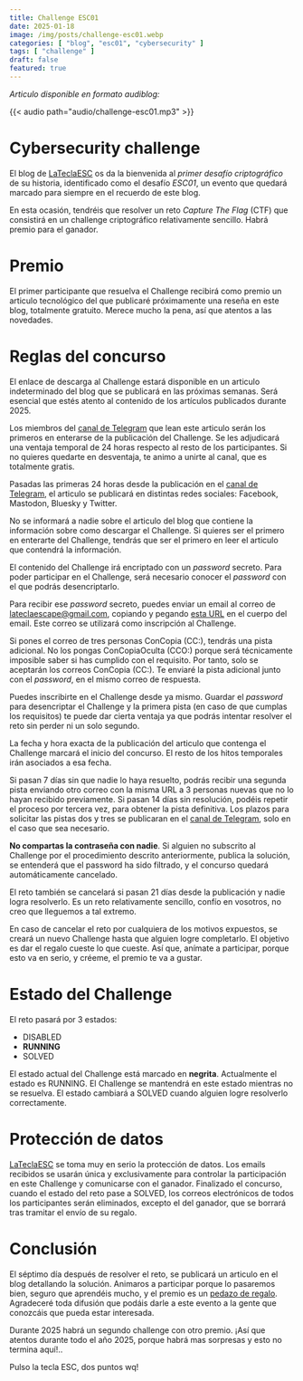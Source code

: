 ```yaml
---
title: Challenge ESC01
date: 2025-01-18
image: /img/posts/challenge-esc01.webp
categories: [ "blog", "esc01", "cybersecurity" ]
tags: [ "challenge" ]
draft: false
featured: true
---
```


*Articulo disponible en formato audiblog:*

{{< audio path="audio/challenge-esc01.mp3" >}}

# Cybersecurity challenge

El blog de [LaTeclaESC](htts://www.lateclaescape.com) os da la bienvenida al *primer desafío criptográfico* de su historia, identificado como el desafío *ESC01*, un evento que quedará marcado para siempre en el recuerdo de este blog.

En esta ocasión, tendréis que resolver un reto *Capture The Flag* (CTF) que consistirá en un challenge criptográfico relativamente sencillo. Habrá premio para el ganador.

# Premio

El primer participante que resuelva el Challenge recibirá como premio un articulo tecnológico del que publicaré próximamente una reseña en este blog, totalmente gratuito. Merece mucho la pena, así que atentos a las novedades.

# Reglas del concurso

El enlace de descarga al Challenge estará disponible en un articulo indeterminado del blog que se publicará en las próximas semanas. Será esencial que estés atento al contenido de los artículos publicados durante 2025.

Los miembros del [canal de Telegram](https://t.me/lateclaescape) que lean este articulo serán los primeros en enterarse de la publicación del Challenge. Se les adjudicará una ventaja temporal de 24 horas respecto al resto de los participantes. Si no quieres quedarte en desventaja, te animo a unirte al canal, que es totalmente gratis.

Pasadas las primeras 24 horas desde la publicación en el [canal de Telegram](https://t.me/lateclaescape), el articulo se publicará en distintas redes sociales: Facebook, Mastodon, Bluesky y Twitter.

No se informará a nadie sobre el articulo del blog que contiene la información sobre como descargar el Challenge. Si quieres ser el primero en enterarte del Challenge, tendrás que ser el primero en leer el articulo que contendrá la información.

El contenido del Challenge irá encriptado con un *password* secreto. Para poder participar en el Challenge, será necesario conocer el *password* con el que podrás desencriptarlo.

Para recibir ese *password* secreto, puedes enviar un email al correo de lateclaescape@gmail.com, copiando y pegando [esta URL](https://www.lateclaescape.com/post/2025/challenge-esc01/) en el cuerpo del email. Este correo se utilizará como inscripción al Challenge.

Si pones el correo de tres personas ConCopia (CC:), tendrás una pista adicional. No los pongas ConCopiaOculta (CCO:) porque será técnicamente imposible saber si has cumplido con el requisito. Por tanto, solo se aceptarán los correos ConCopia (CC:). Te enviaré la pista adicional junto con el *password*, en el mismo correo de respuesta.

Puedes inscribirte en el Challenge desde ya mismo. Guardar el *password* para desencriptar el Challenge y la primera pista (en caso de que cumplas los requisitos) te puede dar cierta ventaja ya que podrás intentar resolver el reto sin perder ni un solo segundo.

La fecha y hora exacta de la publicación del articulo que contenga el Challenge marcará el inicio del concurso. El resto de los hitos temporales irán asociados a esa fecha.

Si pasan 7 días sin que nadie lo haya resuelto, podrás recibir una segunda pista enviando otro correo con la misma URL a 3 personas nuevas que no lo hayan recibido previamente. Si pasan 14 días sin resolución, podéis repetir el proceso por tercera vez, para obtener la pista definitiva. Los plazos para solicitar las pistas dos y tres se publicaran en el [canal de Telegram](https://t.me/lateclaescape), solo en el caso que sea necesario.

**No compartas la contraseña con nadie**. Si alguien no subscrito al Challenge por el procedimiento descrito anteriormente, publica la solución, se entenderá que el password ha sido filtrado, y el concurso quedará automáticamente cancelado.

El reto también se cancelará si pasan 21 días desde la publicación y nadie logra resolverlo. Es un reto relativamente sencillo, confío en vosotros, no creo que lleguemos a tal extremo.

En caso de cancelar el reto por cualquiera de los motivos expuestos, se creará un nuevo Challenge hasta que alguien logre completarlo. El objetivo es dar el regalo cueste lo que cueste. Así que, anímate a participar, porque esto va en serio, y créeme, el premio te va a gustar.

# Estado del Challenge

El reto pasará por 3 estados:

- DISABLED
- **RUNNING**
- SOLVED

El estado actual del Challenge está marcado en **negrita**. Actualmente el estado es RUNNING. El Challenge se mantendrá en este estado mientras no se resuelva. El estado cambiará a SOLVED cuando alguien logre resolverlo correctamente.

# Protección de datos

[LaTeclaESC](htts://www.lateclaescape.com) se toma muy en serio la protección de datos. Los emails recibidos se usarán única y exclusivamente para controlar la participación en este Challenge y comunicarse con el ganador. Finalizado el concurso, cuando el estado del reto pase a SOLVED, los correos electrónicos de todos los participantes serán eliminados, excepto el del ganador, que se borrará tras tramitar el envío de su regalo.

# Conclusión

El séptimo día después de resolver el reto, se publicará un articulo en el blog detallando la solución. Animaros a participar porque lo pasaremos bien, seguro que aprendéis mucho, y el premio es un [pedazo de regalo](/post/2025/mechanical-keyboard-keychron-k8). Agradeceré toda difusión que podáis darle a este evento a la gente que conozcáis que pueda estar interesada.

Durante 2025 habrá un segundo challenge con otro premio. ¡Así que atentos durante todo el año 2025, porque habrá mas sorpresas y esto no termina aquí!..

Pulso la tecla ESC, dos puntos wq!
